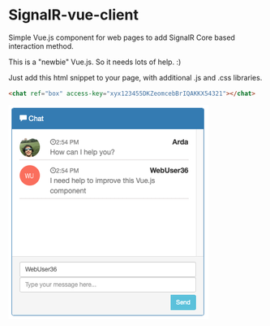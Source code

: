 # SignalR-vue-client


Simple Vue.js component for web pages to add SignalR Core based interaction method.

This is a "newbie" Vue.js. So it needs lots of help. :)

 Just add this html snippet to your page, with additional .js and .css libraries.
 
 ```html
 <chat ref="box" access-key="xyx123455DKZeomcebBrIQAKKX54321"></chat>
```

![alt text](https://github.com/ardacetinkaya/SignalR-vue-client/blob/master/Demo-Image.png "")
